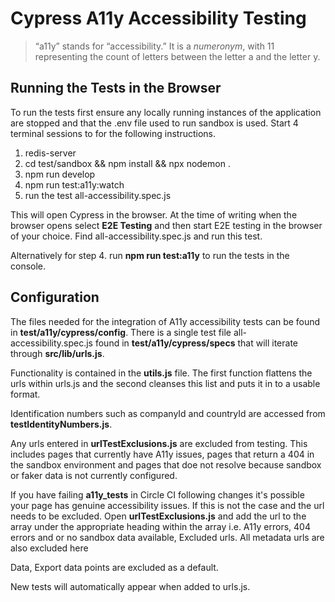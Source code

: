 # Cypress A11y Accessibility Testing

> “a11y” stands for “accessibility.” It is a _numeronym_, with 11 representing the count of letters between the letter a and the letter y.

## Running the Tests in the Browser

To run the tests first ensure any locally running instances of the application are stopped and that the .env file used to run sandbox is used. Start 4 terminal sessions to for the following instructions.

1. redis-server
2. cd test/sandbox && npm install && npx nodemon .
3. npm run develop
4. npm run test:a11y:watch
5. run the test all-accessibility.spec.js

This will open Cypress in the browser. At the time of writing when the browser opens select **E2E Testing** and then start E2E testing in the browser of your choice.
Find all-accessibility.spec.js and run this test.

Alternatively for step 4. run **npm run test:a11y** to run the tests in the console.

## Configuration

The files needed for the integration of A11y accessibility tests can be found in **test/a11y/cypress/config**.
There is a single test file all-accessibility.spec.js found in **test/a11y/cypress/specs** that will iterate through **src/lib/urls.js**.

Functionality is contained in the **utils.js** file. The first function flattens the urls within urls.js and the second cleanses this list and puts it in to a usable format.

Identification numbers such as companyId and countryId are accessed from **testIdentityNumbers.js**.

Any urls entered in **urlTestExclusions.js** are excluded from testing. This includes pages that currently have A11y issues, pages that return a 404 in the sandbox environment and pages that doe not resolve because sandbox or faker data is not currently configured.

If you have failing **a11y_tests** in Circle CI following changes it's possible your page has genuine accessibility issues. If this is not the case and the url needs to be excluded. Open **urlTestExclusions.js** and add the url to the array under the appropriate heading within the array i.e. A11y errors, 404 errors and or no sandbox data available, Excluded urls. All metadata urls are also excluded here

Data, Export data points are excluded as a default.

New tests will automatically appear when added to urls.js.
